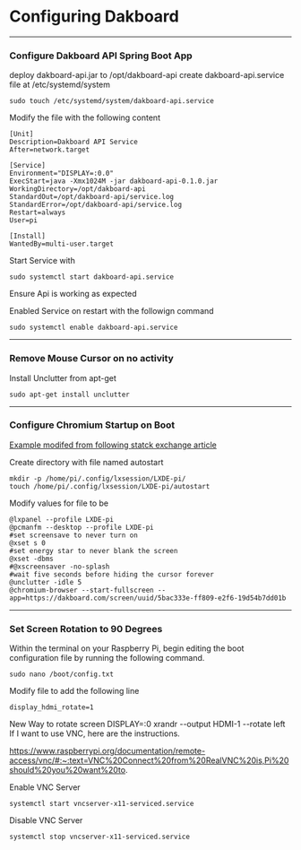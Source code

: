 # Configuring Dakboard
***
### Configure Dakboard API Spring Boot App

deploy dakboard-api.jar to /opt/dakboard-api
create dakboard-api.service file at /etc/systemd/system
```aidl
sudo touch /etc/systemd/system/dakboard-api.service
```
Modify the file with the following content
```aidl
[Unit]
Description=Dakboard API Service
After=network.target

[Service]
Environment="DISPLAY=:0.0"
ExecStart=java -Xmx1024M -jar dakboard-api-0.1.0.jar  
WorkingDirectory=/opt/dakboard-api
StandardOut=/opt/dakboard-api/service.log
StandardError=/opt/dakboard-api/service.log
Restart=always
User=pi

[Install]
WantedBy=multi-user.target
```
Start Service with 

```aidl
sudo systemctl start dakboard-api.service
```

Ensure Api is working as expected

Enabled Service on restart with the followign command
```aidl
sudo systemctl enable dakboard-api.service
```
***
### Remove Mouse Cursor on no activity

Install Unclutter from apt-get
```
sudo apt-get install unclutter
```
***
### Configure Chromium Startup on Boot
[Example modifed from following statck exchange article](https://raspberrypi.stackexchange.com/questions/40631/setting-up-a-kiosk-with-chromium/40745#40745?newreg=c9704e6834f541ffb621ede086bdccc2)

Create directory with file named autostart

```aidl
mkdir -p /home/pi/.config/lxsession/LXDE-pi/
touch /home/pi/.config/lxsession/LXDE-pi/autostart
```
Modify values for file to be 
```aidl
@lxpanel --profile LXDE-pi
@pcmanfm --desktop --profile LXDE-pi
#set screensave to never turn on
@xset s 0
#set energy star to never blank the screen
@xset -dbms
#@xscreensaver -no-splash
#wait five seconds before hiding the cursor forever
@unclutter -idle 5
@chromium-browser --start-fullscreen --app=https://dakboard.com/screen/uuid/5bac333e-ff809-e2f6-19d54b7dd01b
```
***
### Set Screen Rotation to 90 Degrees

Within the terminal on your Raspberry Pi, begin editing the boot configuration file by running the following command.

```aidl
sudo nano /boot/config.txt
```

Modify file to add the following line

```aidl
display_hdmi_rotate=1
```
New Way to rotate screen
DISPLAY=:0 xrandr --output HDMI-1 --rotate left
If I want to use VNC, here are the instructions.

https://www.raspberrypi.org/documentation/remote-access/vnc/#:~:text=VNC%20Connect%20from%20RealVNC%20is,Pi%20should%20you%20want%20to.

Enable VNC Server
```aidl
systemctl start vncserver-x11-serviced.service
```
Disable VNC Server
```aidl
systemctl stop vncserver-x11-serviced.service
```

